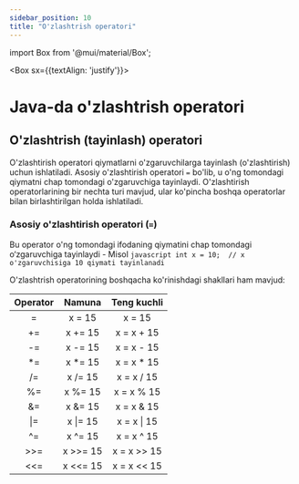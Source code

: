 ```yaml
--- 
sidebar_position: 10
title: "O'zlashtrish operatori" 
--- 
```


import Box from '@mui/material/Box'; 


<Box sx={{textAlign: 'justify'}}>

# Java-da o'zlashtrish operatori

## O'zlashtrish (tayinlash) operatori

O'zlashtirish operatori qiymatlarni o'zgaruvchilarga tayinlash (o'zlashtirish) uchun ishlatiladi. Asosiy o'zlashtirish operatori `=` bo'lib, u o'ng tomondagi qiymatni chap tomondagi o'zgaruvchiga tayinlaydi. O'zlashtirish operatorlarining bir nechta turi mavjud, ular ko'pincha boshqa operatorlar bilan birlashtirilgan holda ishlatiladi.

### Asosiy o'zlashtirish operatori (`=`)

Bu operator o'ng tomondagi ifodaning qiymatini chap tomondagi o‘zgaruvchiga tayinlaydi
    - Misol
    ```javascript
    int x = 10;  // x o'zgaruvchisiga 10 qiymati tayinlanadi
    ```

O'zlashtrish operatorining boshqacha ko'rinishdagi shakllari ham mavjud:

| Operator | Namuna | Teng kuchli |
| :--------: | :----------------: | :----------------------: |
| = | x = 15 | x = 15 |
| += | x += 15 | x = x + 15 |
| -= | x -= 15 | x = x - 15 |
| *= | x *= 15 | x = x * 15 |
| /= | x /= 15 | x = x / 15 |
| %= | x %= 15 | x = x % 15 |
| &= | x &= 15 | x = x & 15 |
| \|= | x \|= 15 | x = x \| 15 |
| ^= | x ^= 15 | x = x ^ 15 |
| &gt;&gt;= | x &gt;&gt;= 15 | x = x &gt;&gt; 15 |
| &lt;&lt;= | x &lt;&lt;= 15 | x = x &lt;&lt; 15 |
</Box>